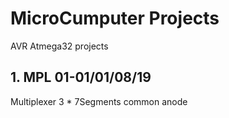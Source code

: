 # MicroCumputer Projects
AVR Atmega32 projects

## 1. MPL 01-01/01/08/19
Multiplexer 3 * 7Segments common anode

